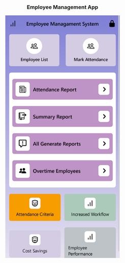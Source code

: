 <div align="center">
  <h3 align="center">Employee Management App</h3>

  <img src="assets/demo.png" width="360" height="760">
</div>
